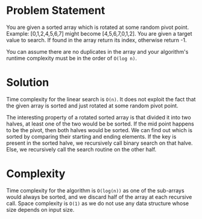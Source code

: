 # Problem Statement

You are given a sorted array which is rotated at some random pivot point. Example: [0,1,2,4,5,6,7] might become [4,5,6,7,0,1,2]. You are given a target value to search. If found in the array return its index, otherwise return -1.

You can assume there are no duplicates in the array and your algorithm's runtime complexity must be in the order of `O(log n)`.

# Solution

Time complexity for the linear search is `O(n)`. It does not exploit the fact that the given array is sorted and just rotated at some random pivot point.

The interesting property of a rotated sorted array is that divided it into two halves, at least one of the two would be be sorted. If the mid point happens to be the pivot, then both halves would be sorted. We can find out which is sorted by comparing their starting and ending elements. If the key is present in the sorted halve, we recursively call binary search on that halve. Else, we recursively call the search routine on the other half.

# Complexity

Time complexity for the algorithm is `O(log(n))` as one of the sub-arrays would always be sorted, and we discard half of the array at each recursive call. Space complexity is `O(1)` as we do not use any data structure whose size depends on input size.